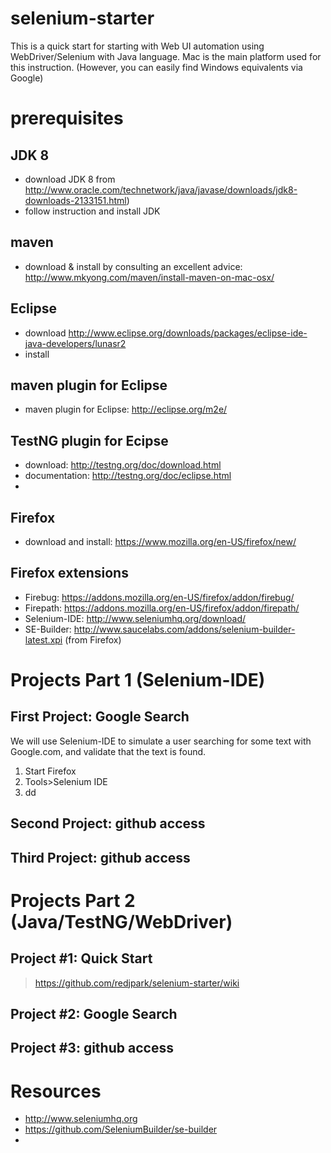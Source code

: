 # selenium-starter
This is a quick start for starting with Web UI automation using WebDriver/Selenium with Java language.
Mac is the main platform used for this instruction. (However, you can easily find Windows equivalents via Google)

# prerequisites

## JDK 8

* download JDK 8 from http://www.oracle.com/technetwork/java/javase/downloads/jdk8-downloads-2133151.html)
* follow instruction and install JDK

## maven
* download & install by consulting an excellent advice: http://www.mkyong.com/maven/install-maven-on-mac-osx/

## Eclipse
* download http://www.eclipse.org/downloads/packages/eclipse-ide-java-developers/lunasr2
* install

## maven plugin for Eclipse
* maven plugin for Eclipse: http://eclipse.org/m2e/

## TestNG plugin for Ecipse
* download: http://testng.org/doc/download.html
* documentation: http://testng.org/doc/eclipse.html
* 

## Firefox
* download and install: https://www.mozilla.org/en-US/firefox/new/

## Firefox extensions
* Firebug: https://addons.mozilla.org/en-US/firefox/addon/firebug/
* Firepath: https://addons.mozilla.org/en-US/firefox/addon/firepath/
* Selenium-IDE: http://www.seleniumhq.org/download/
* SE-Builder: http://www.saucelabs.com/addons/selenium-builder-latest.xpi (from Firefox)

# Projects Part 1 (Selenium-IDE)

## First Project: Google Search 
We will use Selenium-IDE to simulate a user searching for some text with Google.com, and validate that the text is found.

1. Start Firefox
2. Tools>Selenium IDE
3. dd

## Second Project: github access

## Third Project: github access

# Projects Part 2 (Java/TestNG/WebDriver)

## Project #1: Quick Start
> https://github.com/redjpark/selenium-starter/wiki

## Project #2: Google Search

## Project #3: github access

# Resources
* http://www.seleniumhq.org
* https://github.com/SeleniumBuilder/se-builder
* 


